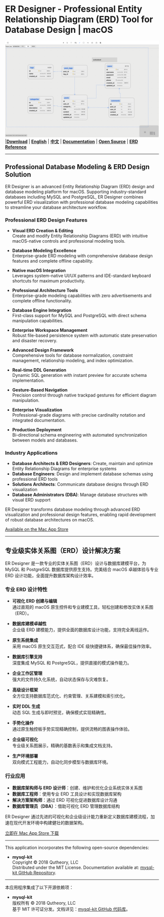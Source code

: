 # ER Designer - Professional Entity Relationship Diagram (ERD) Tool for Database Design | macOS

![ER Designer - Entity Relationship Diagram (ERD) Tool for Database Modeling and Design](./images/er.png)  
|[**Download**](https://apps.apple.com/app/er-designer/id6670524297?mt=12) | [**English**](#English-Version) | [**中文**](#中文介绍) | [**Documentation**](https://github.com/chainray01/er-designer-support/wiki/) | [**Open Source**](#开源组件--open-source-components) | [**ERD Reference**](https://www.databasestar.com/entity-relationship-diagram)

---

<a name="English-Version"></a>
## Professional Database Modeling & ERD Design Solution
ER Designer is an advanced Entity Relationship Diagram (ERD) design and database modeling platform for macOS. Supporting industry-standard databases including MySQL and PostgreSQL, ER Designer combines powerful ERD visualization with professional database modeling capabilities to streamline your database architecture workflow.

### Professional ERD Design Features

- **Visual ERD Creation & Editing**  
  Create and modify Entity Relationship Diagrams (ERD) with intuitive macOS-native controls and professional modeling tools.

- **Database Modeling Excellence**  
  Enterprise-grade ERD modeling with comprehensive database design features and complete offline capability.

- **Native macOS Integration**  
  Leverages system-native UI/UX patterns and IDE-standard keyboard shortcuts for maximum productivity.

- **Professional Architecture Tools**  
  Enterprise-grade modeling capabilities with zero advertisements and complete offline functionality.

- **Database Engine Integration**  
  First-class support for MySQL and PostgreSQL with direct schema manipulation capabilities.

- **Enterprise Workspace Management**  
  Robust file-based persistence system with automatic state preservation and disaster recovery.

- **Advanced Design Framework**  
  Comprehensive tools for database normalization, constraint management, relationship modeling, and index optimization.

- **Real-time DDL Generation**  
  Dynamic SQL generation with instant preview for accurate schema implementation.

- **Gesture-Based Navigation**  
  Precision control through native trackpad gestures for efficient diagram manipulation.

- **Enterprise Visualization**  
  Professional-grade diagrams with precise cardinality notation and integrated documentation.

- **Production Deployment**  
  Bi-directional schema engineering with automated synchronization between models and databases.

### Industry Applications

- **Database Architects & ERD Designers**: Create, maintain and optimize Entity Relationship Diagrams for enterprise systems
- **Database Engineers**: Design and implement database schemas using professional ERD tools
- **Solutions Architects**: Communicate database designs through ERD visualization
- **Database Administrators (DBA)**: Manage database structures with visual ERD support

ER Designer transforms database modeling through advanced ERD visualization and professional design features, enabling rapid development of robust database architectures on macOS.

[Available on the Mac App Store](https://apps.apple.com/app/er-designer/id6670524297?mt=12)

---

<a name="中文介绍"></a>
## 专业级实体关系图（ERD）设计解决方案
ER Designer 是一款专业的实体关系图（ERD）设计与数据库建模平台，为 MySQL 和 PostgreSQL 数据库提供原生支持。完美结合 macOS 卓越体验与专业 ERD 设计功能，全面提升数据库架构设计效率。

### 专业 ERD 设计特性

- **可视化 ERD 创建与编辑**  
  通过直观的 macOS 原生控件和专业建模工具，轻松创建和修改实体关系图（ERD）。

- **数据库建模卓越性**  
  企业级 ERD 建模能力，提供全面的数据库设计功能，支持完全离线运作。

- **原生系统集成**  
  采用 macOS 原生交互范式，配合 IDE 级快捷键体系，确保最佳操作效率。

- **数据库引擎支持**  
  深度集成 MySQL 和 PostgreSQL，提供直接的模式操作能力。

- **企业工作区管理**  
  强大的文件持久化系统，自动状态保存与灾难恢复。

- **高级设计框架**  
  全方位支持数据库范式化、约束管理、关系建模和索引优化。

- **实时 DDL 生成**  
  动态 SQL 生成与即时预览，确保模式实现精确性。

- **手势化操作**  
  通过原生触控板手势实现精确控制，提供流畅的图表操作体验。

- **企业级可视化**  
  专业级关系图展示，精确的基数表示和集成文档支持。

- **生产环境部署**  
  双向模式工程能力，自动化同步模型与数据库环境。

### 行业应用

- **数据库架构师与 ERD 设计师**：创建、维护和优化企业系统实体关系图
- **数据库工程师**：使用专业 ERD 工具设计和实现数据库架构
- **解决方案架构师**：通过 ERD 可视化促进数据库设计沟通
- **数据库管理员（DBA）**：借助可视化 ERD 管理数据库结构

ER Designer 通过先进的可视化和企业级设计能力重新定义数据库建模流程，加速在现代开发环境中构建健壮的数据架构。

[立即在 Mac App Store 下载](https://apps.apple.com/app/er-designer/id6670524297?mt=12)

---

<a name="开源组件--open-source-components"></a>

This application incorporates the following open-source dependencies:  
- **mysql-kit**  
  Copyright © 2018 Qutheory, LLC  
  Distributed under the MIT License. Documentation available at: [mysql-kit GitHub Repository](https://github.com/vapor/mysql-kit?tab=MIT-1-ov-file).

---

本应用程序集成了以下开源依赖项：  
- **mysql-kit**  
  版权所有 © 2018 Qutheory, LLC  
  基于 MIT 许可证分发。文档详见：[mysql-kit GitHub 代码库](https://github.com/vapor/mysql-kit?tab=MIT-1-ov-file)。
